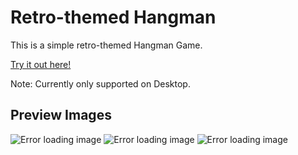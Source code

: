 # Retro-themed Hangman

This is a simple retro-themed Hangman Game.

[Try it out here!](https://invinqueste.github.io/Retro-Hangman/)

Note: Currently only supported on Desktop.

## Preview Images

![Error loading image](https://i.imgur.com/yopWuYE.png?raw=true)
![Error loading image](https://i.imgur.com/CHOzdck.png?raw=true)
![Error loading image](https://i.imgur.com/giqSuEU.png?raw=true)
